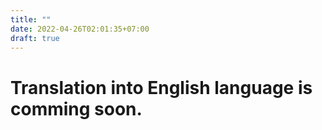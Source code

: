 ```yaml
---
title: ""
date: 2022-04-26T02:01:35+07:00
draft: true
---
```


# Translation into English language is comming soon.

